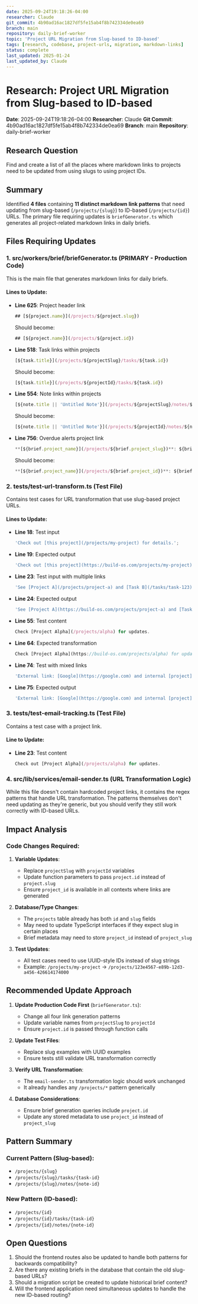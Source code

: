 ```yaml
---
date: 2025-09-24T19:18:26-04:00
researcher: Claude
git_commit: 4b90ad16ac1827df5fe15ab4f8b742334de0ea69
branch: main
repository: daily-brief-worker
topic: 'Project URL Migration from Slug-based to ID-based'
tags: [research, codebase, project-urls, migration, markdown-links]
status: complete
last_updated: 2025-01-24
last_updated_by: Claude
---
```


# Research: Project URL Migration from Slug-based to ID-based

**Date**: 2025-09-24T19:18:26-04:00
**Researcher**: Claude
**Git Commit**: 4b90ad16ac1827df5fe15ab4f8b742334de0ea69
**Branch**: main
**Repository**: daily-brief-worker

## Research Question

Find and create a list of all the places where markdown links to projects need to be updated from using slugs to using project IDs.

## Summary

Identified **4 files** containing **11 distinct markdown link patterns** that need updating from slug-based (`/projects/{slug}`) to ID-based (`/projects/{id}`) URLs. The primary file requiring updates is `briefGenerator.ts` which generates all project-related markdown links in daily briefs.

## Files Requiring Updates

### 1. **src/workers/brief/briefGenerator.ts** (PRIMARY - Production Code)

This is the main file that generates markdown links for daily briefs.

#### Lines to Update:

- **Line 625**: Project header link

    ```typescript
    ## [${project.name}](/projects/${project.slug})
    ```

    Should become:

    ```typescript
    ## [${project.name}](/projects/${project.id})
    ```

- **Line 518**: Task links within projects

    ```typescript
    [${task.title}](/projects/${projectSlug}/tasks/${task.id})
    ```

    Should become:

    ```typescript
    [${task.title}](/projects/${projectId}/tasks/${task.id})
    ```

- **Line 554**: Note links within projects

    ```typescript
    [${note.title || 'Untitled Note'}](/projects/${projectSlug}/notes/${note.id})
    ```

    Should become:

    ```typescript
    [${note.title || 'Untitled Note'}](/projects/${projectId}/notes/${note.id})
    ```

- **Line 756**: Overdue alerts project link
    ```typescript
    **[${brief.project_name}](/projects/${brief.project_slug})**: ${brief.metadata.overdue_task_count} overdue task(s)
    ```
    Should become:
    ```typescript
    **[${brief.project_name}](/projects/${brief.project_id})**: ${brief.metadata.overdue_task_count} overdue task(s)
    ```

### 2. **tests/test-url-transform.ts** (Test File)

Contains test cases for URL transformation that use slug-based project URLs.

#### Lines to Update:

- **Line 18**: Test input
    ```typescript
    'Check out [this project](/projects/my-project) for details.';
    ```
- **Line 19**: Expected output

    ```typescript
    'Check out [this project](https://build-os.com/projects/my-project) for details.';
    ```

- **Line 23**: Test input with multiple links

    ```typescript
    'See [Project A](/projects/project-a) and [Task B](/tasks/task-123)';
    ```

- **Line 24**: Expected output

    ```typescript
    'See [Project A](https://build-os.com/projects/project-a) and [Task B](https://build-os.com/tasks/task-123)';
    ```

- **Line 55**: Test content

    ```typescript
    Check [Project Alpha](/projects/alpha) for updates.
    ```

- **Line 64**: Expected transformation

    ```typescript
    Check [Project Alpha](https://build-os.com/projects/alpha) for updates.
    ```

- **Line 74**: Test with mixed links

    ```typescript
    'External link: [Google](https://google.com) and internal [project](/projects/test)';
    ```

- **Line 75**: Expected output
    ```typescript
    'External link: [Google](https://google.com) and internal [project](https://build-os.com/projects/test)';
    ```

### 3. **tests/test-email-tracking.ts** (Test File)

Contains a test case with a project link.

#### Line to Update:

- **Line 23**: Test content
    ```typescript
    Check out [Project Alpha](/projects/alpha) for updates.
    ```

### 4. **src/lib/services/email-sender.ts** (URL Transformation Logic)

While this file doesn't contain hardcoded project links, it contains the regex patterns that handle URL transformation. The patterns themselves don't need updating as they're generic, but you should verify they still work correctly with ID-based URLs.

## Impact Analysis

### Code Changes Required:

1. **Variable Updates**:
    - Replace `projectSlug` with `projectId` variables
    - Update function parameters to pass `project.id` instead of `project.slug`
    - Ensure `project_id` is available in all contexts where links are generated

2. **Database/Type Changes**:
    - The `projects` table already has both `id` and `slug` fields
    - May need to update TypeScript interfaces if they expect slug in certain places
    - Brief metadata may need to store `project_id` instead of `project_slug`

3. **Test Updates**:
    - All test cases need to use UUID-style IDs instead of slug strings
    - Example: `/projects/my-project` → `/projects/123e4567-e89b-12d3-a456-426614174000`

## Recommended Update Approach

1. **Update Production Code First** (`briefGenerator.ts`):
    - Change all four link generation patterns
    - Update variable names from `projectSlug` to `projectId`
    - Ensure `project.id` is passed through function calls

2. **Update Test Files**:
    - Replace slug examples with UUID examples
    - Ensure tests still validate URL transformation correctly

3. **Verify URL Transformation**:
    - The `email-sender.ts` transformation logic should work unchanged
    - It already handles any `/projects/*` pattern generically

4. **Database Considerations**:
    - Ensure brief generation queries include `project.id`
    - Update any stored metadata to use `project_id` instead of `project_slug`

## Pattern Summary

### Current Pattern (Slug-based):

- `/projects/{slug}`
- `/projects/{slug}/tasks/{task-id}`
- `/projects/{slug}/notes/{note-id}`

### New Pattern (ID-based):

- `/projects/{id}`
- `/projects/{id}/tasks/{task-id}`
- `/projects/{id}/notes/{note-id}`

## Open Questions

1. Should the frontend routes also be updated to handle both patterns for backwards compatibility?
2. Are there any existing briefs in the database that contain the old slug-based URLs?
3. Should a migration script be created to update historical brief content?
4. Will the frontend application need simultaneous updates to handle the new ID-based routing?

